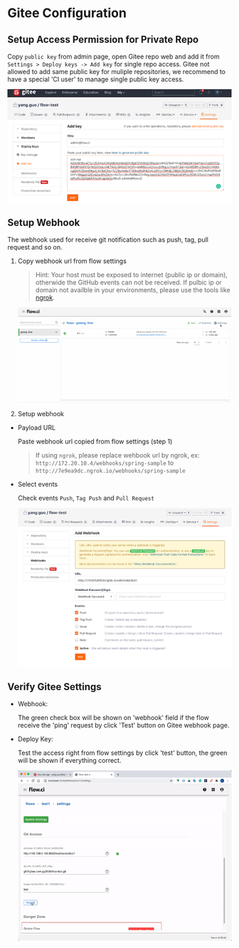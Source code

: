 # Gitee Configuration

## Setup Access Permission for Private Repo

Copy `public key` from admin page, open Gitee repo web and add it from `Settings > Deploy keys -> Add key` for single repo access. Gitee not allowed to add same public key for muliple repositories, we recommend to have a special 'CI user' to manage single public key access.

![setup_deploy_key](../../_images/git/gitee_setup_deploy_key.png)

## Setup Webhook

The webhook used for receive git notification such as push, tag, pull request and so on.

1. Copy webhook url from flow settings
    > Hint: Your host must be exposed to internet (public ip or domain), otherwide the GitHub events can not be received.
    > If pulbic ip or domain not availble in your environments, please use the tools like [ngrok](https://ngrok.com/).  

   ![webhook settings](../../_images/git/select_webhook_url.gif)

2. Setup webhook

- Payload URL

  Paste webhook url copied from flow settings (step 1)

  > If using `ngrok`, please replace wehbook url by ngrok, ex: `http://172.20.10.4/webhooks/spring-sample` to `http://7e9ea9dc.ngrok.io/webhooks/spring-sample`

- Select events

  Check events `Push`, `Tag Push` and `Pull Request`

  ![events](../../_images/git/gitee_setup_webhook.png)

## Verify Gitee Settings

- Webhook:

  The green check box will be shown on 'webhook' field if the flow receive the 'ping' request by click 'Test' button on Gitee webhook page.

- Deploy Key:
  
  Test the access right from flow settings by click 'test' button, the green will be shown if everything correct.

  ![gitlab_test](../../_images/git/gitee_test_config.gif)